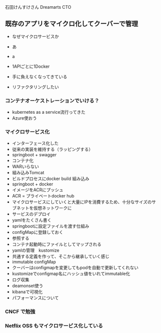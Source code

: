 石田けんすけさん
Dreamarts CTO

## 既存のアプリをマイクロ化してクーバーで管理
- なぜマイクロサービスか
- あ
- a

- 1APIごとに1Docker
- 手に負えなくなってきている
- リファクタリングしたい
### コンテナオーケストレーションでいける？
- kubernetes as a service流行ってきた
- Azure使おう
### マイクロサービス化
- インターフェース化した
- 従来の実装を維持する（ラッピングする）
- springboot + swagger
- コンテナ化
 - WARいらない
 - 組み込みTomcat
 - ビルドプロセスにdocker build 組み込み
- springboot + docker
- イメージをACRにプッシュ
- ACR = プライベートdocker hub
- マイクロサービスにしていくと大量にIPを消費するため、十分なサイズのサブネットを仮想ネットワークに
- サービスのデプロイ
- yamlをたくさん書く
- springbootに設定ファイルを渡す仕組み
 - configMapに登録しておく
 - 参照する
 - コンテナ起動時にファイルとしてマップされる
- yamlの管理　kustomize
 - 共通する定義を作って、そこから継承していく感じ
 - immutable configMap
  - クーバーはconfigmapを変更してもpodを自動で更新してくれない
  - kustomizeでconfigmap名にハッシュ値をいれてimmutable化
- ログ収集
 - deamonset使う
 - kibanaで可視化
- パフォーマンスについて
### CNCF で勉強
### Netflix OSS もマイクロサービス化している
